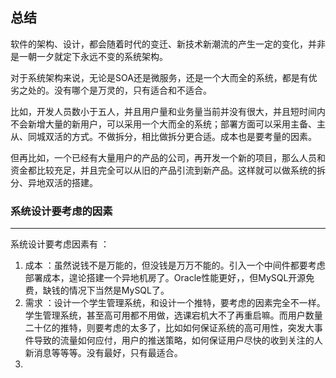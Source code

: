 

## 总结

软件的架构、设计，都会随着时代的变迁、新技术新潮流的产生一定的变化，并非是一朝一夕就定下永远不变的系统架构。

对于系统架构来说，无论是SOA还是微服务，还是一个大而全的系统，都是有优劣之处的。没有哪个是万灵的，只有适合和不适合。

比如，开发人员数小于五人，并且用户量和业务量当前并没有很大，并且短时间内不会新增大量的新用户，可以采用一个大而全的系统；部署方面可以采用主备、主从、同城双活的方式。不做拆分，相比做拆分更合适。成本也是要考量的因素。



但再比如，一个已经有大量用户的产品的公司，再开发一个新的项目，那么人员和资金都比较充足，并且完全可以从旧的产品引流到新产品。这样就可以做系统的拆分、异地双活的搭建。



### 系统设计要考虑的因素

---

系统设计要考虑因素有 ：

1. 成本 ：虽然说钱不是万能的，但没钱是万万不能的。引入一个中间件都要考虑部署成本，遑论搭建一个异地机房了。Oracle性能更好，，但MySQL开源免费，缺钱的情况下当然是MySQL了。
2. 需求 ：设计一个学生管理系统，和设计一个推特，要考虑的因素完全不一样。学生管理系统，甚至高可用都不用做，选课宕机大不了再重启嘛。而用户数量二十亿的推特，则要考虑的太多了，比如如何保证系统的高可用性，突发大事件导致的流量如何应付，用户的推送策略，如何保证用户尽快的收到关注的人新消息等等等。没有最好，只有最适合。
3. 